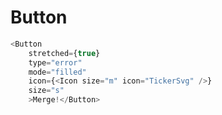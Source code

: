# Button

```javascript
<Button
    stretched={true}
    type="error"
    mode="filled"
    icon={<Icon size="m" icon="TickerSvg" />}
    size="s"
    >Merge!</Button>
```